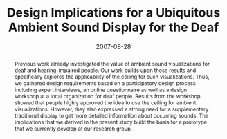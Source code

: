---
abstract: Previous work already investigated the value of ambient sound visualizations
  for deaf and hearing-impaired people. Our work builds upon these results and specifically
  explores the applicability of the ceiling for such visualizations. Thus, we gathered
  design requirements based on a participatory design process including expert interviews,
  an online questionnaire as well as a design workshop at a local organization for
  deaf people. Results from the workshop showed that people highly approved the idea
  to use the ceiling for ambient visualizations. However, they also expressed a strong
  need for a supplementary traditional display to get more detailed information about
  occurring sounds. The implications that we derived in the present study build the
  basis for a prototype that we currently develop at our research group.
authors:
- Martin Tomitsch
- Thomas Grechenig
date: '2007-08-28'
featured: false
links:
- name: Publik
  url: https://publik.tuwien.ac.at/showentry.php?ID=141547&lang=2
publication_types:
- '1'
publishDate: '2007-08-28'
title: Design Implications for a Ubiquitous Ambient Sound Display for the Deaf
url_pdf: ''
---